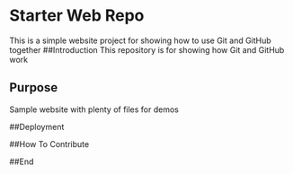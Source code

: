 # Starter Web Repo

This is a simple website project for 
showing how to use Git and GitHub together
##Introduction
This repository is for showing how Git and GitHub work

## Purpose


Sample website with plenty of files for demos


##Deployment

##How To Contribute

##End